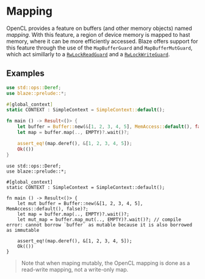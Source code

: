 # Mapping

OpenCL provides a feature on buffers (and other memory objects) named _mapping_. With this feature, a region of device memory is mapped to hast memory, where it can be more efficiently accessed.
Blaze offers support for this feature through the use of the `MapBufferGuard` and `MapBufferMutGuard`, which act simillarly to a [`RwLockReadGuard`](https://doc.rust-lang.org/stable/std/sync/struct.RwLockReadGuard.html) and a [`RwLockWriteGuard`](https://doc.rust-lang.org/stable/std/sync/struct.RwLockWriteGuard.html).

## Examples
```rust
use std::ops::Deref;
use blaze::prelude::*;

#[global_context]
static CONTEXT : SimpleContext = SimpleContext::default();

fn main () -> Result<()> {
    let buffer = Buffer::new(&[1, 2, 3, 4, 5], MemAccess::default(), false)?;
    let map = buffer.map(.., EMPTY)?.wait()?;

    assert_eq!(map.deref(), &[1, 2, 3, 4, 5]);
    Ok(())
}
```

```rust,compile_fail
use std::ops::Deref;
use blaze::prelude::*;

#[global_context]
static CONTEXT : SimpleContext = SimpleContext::default();

fn main () -> Result<()> {
    let mut buffer = Buffer::new(&[1, 2, 3, 4, 5], MemAccess::default(), false)?;
    let map = buffer.map(.., EMPTY)?.wait()?;
    let mut_map = buffer.map_mut(.., EMPTY)?.wait()?; // compile error: cannot borrow `buffer` as mutable because it is also borrowed as immutable

    assert_eq!(map.deref(), &[1, 2, 3, 4, 5]);
    Ok(())
}
```

> Note that when maping mutably, the OpenCL mapping is done as a read-write mapping, not a write-only map.